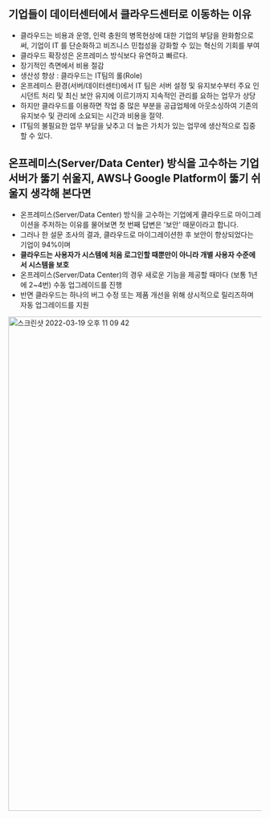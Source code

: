 ## 기업들이 데이터센터에서 클라우드센터로 이동하는 이유
- 클라우드는 비용과 운영, 인력 충원의 병목현상에 대한 기업의 부담을 완화함으로써, 기업이 IT 를 단순화하고 비즈니스 민첩성을 강화할 수 있는 혁신의 기회를 부여 
- 클라우드 확장성은 온프레미스 방식보다 유연하고 빠르다.
- 장기적인 측면에서 비용 절감
- 생산성 향상 : 클라우드는 IT팀의 롤(Role)
- 온프레미스 환경(서버/데이터센터)에서 IT 팀은 서버 설정 및 유지보수부터 주요 인시던트 처리 및 최신 보안 유지에 이르기까지 지속적인 관리를 요하는 업무가 상당
- 하지만 클라우드를 이용하면 작업 중 많은 부분을 공급업체에 아웃소싱하여 기존의 유지보수 및 관리에 소요되는 시간과 비용을 절약. 
- IT팀의 불필요한 업무 부담을 낮추고 더 높은 가치가 있는 업무에 생산적으로 집중할 수 있다.


## 온프레미스(Server/Data Center) 방식을 고수하는 기업 서버가 뚫기 쉬울지, AWS나 Google Platform이 뚫기 쉬울지 생각해 본다면

- 온프레미스(Server/Data Center) 방식을 고수하는 기업에게 클라우드로 마이그레이션을 주저하는 이유를 물어보면 첫 번째 답변은 '보안' 때문이라고 합니다.
- 그러나 한 설문 조사의 결과, 클라우드로 마이그레이션한 후 보안이 향상되었다는 기업이 94%이며
- **클라우드는 사용자가 시스템에 처음 로그인할 때뿐만이 아니라 개별 사용자 수준에서 시스템을 보호**
- 온프레미스(Server/Data Center)의 경우 새로운 기능을 제공할 때마다 (보통 1년에 2~4번) 수동 업그레이드를 진행
- 반면 클라우드는 하나의 버그 수정 또는 제품 개선을 위해 상시적으로 릴리즈하며 자동 업그레이드를 지원
    
   
 <img width="985" alt="스크린샷 2022-03-19 오후 11 09 42" src="https://user-images.githubusercontent.com/65120581/159124425-579182cd-2bd5-48d5-9203-e8ea49b1a995.png">

